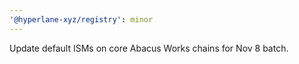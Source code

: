 ```yaml
---
'@hyperlane-xyz/registry': minor
---
```


Update default ISMs on core Abacus Works chains for Nov 8 batch.
